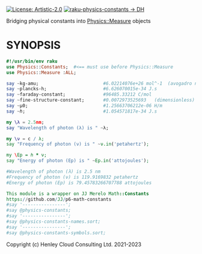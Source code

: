 [![License: Artistic-2.0](https://img.shields.io/badge/License-Artistic%202.0-0298c3.svg)](https://opensource.org/licenses/Artistic-2.0)
[![raku-physics-constants -> DH](https://github.com/librasteve/raku-Physics-Constants/actions/workflows/constants-weekly.yaml/badge.svg)](https://github.com/librasteve/raku-Physics-Constants/actions/workflows/constants-weekly.yaml)

Bridging physical constants into [Physics::Measure](https://github.com/librasteve/raku-Physics-Measure) objects

# SYNOPSIS

```raku
#!/usr/bin/env raku
use Physics::Constants;  #<== must use before Physics::Measure
use Physics::Measure :ALL;

say ~kg-amu;                        #6.02214076e+26 mol^-1  (avogadro number = Na)
say ~plancks-h;                     #6.626070015e-34 J.s
say ~faraday-constant;              #96485.33212 C/mol
say ~fine-structure-constant;       #0.0072973525693   (dimensionless)
say ~μ0;                            #1.25663706212e-06 H/m
say ~ℏ;                             #1.054571817e-34 J.s

my \λ = 2.5nm;
say "Wavelength of photon (λ) is " ~λ;

my \ν = c / λ;
say "Frequency of photon (ν) is " ~ν.in('petahertz');

my \Ep = ℎ * ν;
say "Energy of photon (Ep) is " ~Ep.in('attojoules');

#Wavelength of photon (λ) is 2.5 nm
#Frequency of photon (ν) is 119.9169832 petahertz
#Energy of photon (Ep) is 79.45783266707788 attojoules

This module is a wrapper on JJ Merelo Math::Constants
https://github.com/JJ/p6-math-constants
#say '----------------';
#say @physics-constants;
#say '----------------';
#say @physics-constants-names.sort;
#say '----------------';
#say @physics-constants-symbols.sort;
```

Copyright (c) Henley Cloud Consulting Ltd. 2021-2023

